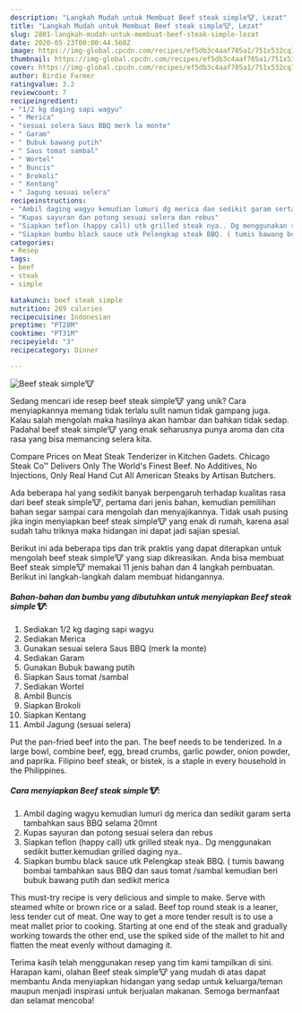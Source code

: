 ```yaml
---
description: "Langkah Mudah untuk Membuat Beef steak simple🐮, Lezat"
title: "Langkah Mudah untuk Membuat Beef steak simple🐮, Lezat"
slug: 2801-langkah-mudah-untuk-membuat-beef-steak-simple-lezat
date: 2020-05-23T00:00:44.560Z
image: https://img-global.cpcdn.com/recipes/ef5db3c4aaf705a1/751x532cq70/beef-steak-simple🐮-foto-resep-utama.jpg
thumbnail: https://img-global.cpcdn.com/recipes/ef5db3c4aaf705a1/751x532cq70/beef-steak-simple🐮-foto-resep-utama.jpg
cover: https://img-global.cpcdn.com/recipes/ef5db3c4aaf705a1/751x532cq70/beef-steak-simple🐮-foto-resep-utama.jpg
author: Birdie Farmer
ratingvalue: 3.2
reviewcount: 7
recipeingredient:
- "1/2 kg daging sapi wagyu"
- " Merica"
- "sesuai selera Saus BBQ merk la monte"
- " Garam"
- " Bubuk bawang putih"
- " Saus tomat sambal"
- " Wortel"
- " Buncis"
- " Brokoli"
- " Kentang"
- " Jagung sesuai selera"
recipeinstructions:
- "Ambil daging wagyu kemudian lumuri dg merica dan sedikit garam serta tambahkan saus BBQ selama 20mnt"
- "Kupas sayuran dan potong sesuai selera dan rebus"
- "Siapkan teflon (happy call) utk grilled steak nya.. Dg menggunakan sedikit butter.kemudian grilled daging nya.."
- "Siapkan bumbu black sauce utk Pelengkap steak BBQ. ( tumis bawang bombai tambahkan saus BBQ dan saus tomat /sambal kemudian beri bubuk bawang putih dan sedikit merica"
categories:
- Resep
tags:
- beef
- steak
- simple

katakunci: beef steak simple 
nutrition: 269 calories
recipecuisine: Indonesian
preptime: "PT28M"
cooktime: "PT31M"
recipeyield: "3"
recipecategory: Dinner

---
```



![Beef steak simple🐮](https://img-global.cpcdn.com/recipes/ef5db3c4aaf705a1/751x532cq70/beef-steak-simple🐮-foto-resep-utama.jpg)

Sedang mencari ide resep beef steak simple🐮 yang unik? Cara menyiapkannya memang tidak terlalu sulit namun tidak gampang juga. Kalau salah mengolah maka hasilnya akan hambar dan bahkan tidak sedap. Padahal beef steak simple🐮 yang enak seharusnya punya aroma dan cita rasa yang bisa memancing selera kita.

Compare Prices on Meat Steak Tenderizer in Kitchen Gadets. Chicago Steak Co™ Delivers Only The World&#39;s Finest Beef. No Additives, No Injections, Only Real Hand Cut All American Steaks by Artisan Butchers.

Ada beberapa hal yang sedikit banyak berpengaruh terhadap kualitas rasa dari beef steak simple🐮, pertama dari jenis bahan, kemudian pemilihan bahan segar sampai cara mengolah dan menyajikannya. Tidak usah pusing jika ingin menyiapkan beef steak simple🐮 yang enak di rumah, karena asal sudah tahu triknya maka hidangan ini dapat jadi sajian spesial.


Berikut ini ada beberapa tips dan trik praktis yang dapat diterapkan untuk mengolah beef steak simple🐮 yang siap dikreasikan. Anda bisa membuat Beef steak simple🐮 memakai 11 jenis bahan dan 4 langkah pembuatan. Berikut ini langkah-langkah dalam membuat hidangannya.

<!--inarticleads1-->

##### Bahan-bahan dan bumbu yang dibutuhkan untuk menyiapkan Beef steak simple🐮:

1. Sediakan 1/2 kg daging sapi wagyu
1. Sediakan  Merica
1. Gunakan sesuai selera Saus BBQ (merk la monte)
1. Sediakan  Garam
1. Gunakan  Bubuk bawang putih
1. Siapkan  Saus tomat /sambal
1. Sediakan  Wortel
1. Ambil  Buncis
1. Siapkan  Brokoli
1. Siapkan  Kentang
1. Ambil  Jagung (sesuai selera)


Put the pan-fried beef into the pan. The beef needs to be tenderized. In a large bowl, combine beef, egg, bread crumbs, garlic powder, onion powder, and paprika. Filipino beef steak, or bistek, is a staple in every household in the Philippines. 

<!--inarticleads2-->

##### Cara menyiapkan Beef steak simple🐮:

1. Ambil daging wagyu kemudian lumuri dg merica dan sedikit garam serta tambahkan saus BBQ selama 20mnt
1. Kupas sayuran dan potong sesuai selera dan rebus
1. Siapkan teflon (happy call) utk grilled steak nya.. Dg menggunakan sedikit butter.kemudian grilled daging nya..
1. Siapkan bumbu black sauce utk Pelengkap steak BBQ. ( tumis bawang bombai tambahkan saus BBQ dan saus tomat /sambal kemudian beri bubuk bawang putih dan sedikit merica


This must-try recipe is very delicious and simple to make. Serve with steamed white or brown rice or a salad. Beef top round steak is a leaner, less tender cut of meat. One way to get a more tender result is to use a meat mallet prior to cooking. Starting at one end of the steak and gradually working towards the other end, use the spiked side of the mallet to hit and flatten the meat evenly without damaging it. 

Terima kasih telah menggunakan resep yang tim kami tampilkan di sini. Harapan kami, olahan Beef steak simple🐮 yang mudah di atas dapat membantu Anda menyiapkan hidangan yang sedap untuk keluarga/teman maupun menjadi inspirasi untuk berjualan makanan. Semoga bermanfaat dan selamat mencoba!
